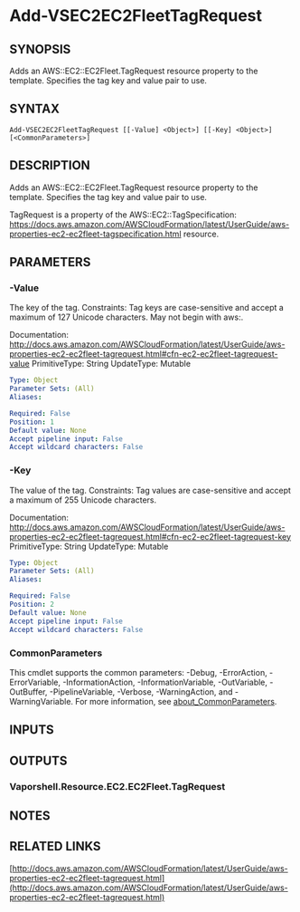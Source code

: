 # Add-VSEC2EC2FleetTagRequest

## SYNOPSIS
Adds an AWS::EC2::EC2Fleet.TagRequest resource property to the template.
Specifies the tag key and value pair to use.

## SYNTAX

```
Add-VSEC2EC2FleetTagRequest [[-Value] <Object>] [[-Key] <Object>] [<CommonParameters>]
```

## DESCRIPTION
Adds an AWS::EC2::EC2Fleet.TagRequest resource property to the template.
Specifies the tag key and value pair to use.

TagRequest is a property of the  AWS::EC2::TagSpecification: https://docs.aws.amazon.com/AWSCloudFormation/latest/UserGuide/aws-properties-ec2-ec2fleet-tagspecification.html resource.

## PARAMETERS

### -Value
The key of the tag.
Constraints: Tag keys are case-sensitive and accept a maximum of 127 Unicode characters.
May not begin with aws:.

Documentation: http://docs.aws.amazon.com/AWSCloudFormation/latest/UserGuide/aws-properties-ec2-ec2fleet-tagrequest.html#cfn-ec2-ec2fleet-tagrequest-value
PrimitiveType: String
UpdateType: Mutable

```yaml
Type: Object
Parameter Sets: (All)
Aliases:

Required: False
Position: 1
Default value: None
Accept pipeline input: False
Accept wildcard characters: False
```

### -Key
The value of the tag.
Constraints: Tag values are case-sensitive and accept a maximum of 255 Unicode characters.

Documentation: http://docs.aws.amazon.com/AWSCloudFormation/latest/UserGuide/aws-properties-ec2-ec2fleet-tagrequest.html#cfn-ec2-ec2fleet-tagrequest-key
PrimitiveType: String
UpdateType: Mutable

```yaml
Type: Object
Parameter Sets: (All)
Aliases:

Required: False
Position: 2
Default value: None
Accept pipeline input: False
Accept wildcard characters: False
```

### CommonParameters
This cmdlet supports the common parameters: -Debug, -ErrorAction, -ErrorVariable, -InformationAction, -InformationVariable, -OutVariable, -OutBuffer, -PipelineVariable, -Verbose, -WarningAction, and -WarningVariable. For more information, see [about_CommonParameters](http://go.microsoft.com/fwlink/?LinkID=113216).

## INPUTS

## OUTPUTS

### Vaporshell.Resource.EC2.EC2Fleet.TagRequest
## NOTES

## RELATED LINKS

[http://docs.aws.amazon.com/AWSCloudFormation/latest/UserGuide/aws-properties-ec2-ec2fleet-tagrequest.html](http://docs.aws.amazon.com/AWSCloudFormation/latest/UserGuide/aws-properties-ec2-ec2fleet-tagrequest.html)

